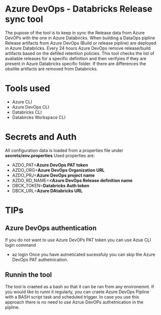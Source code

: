 # Azure DevOps - Databricks Release sync tool

The pupose of the tool is to keep in sync the Release data from Azure DevOPs with the one in Azure Databircks.
When building a DataOps pipline Release artifacts from Azure DevOps (Build or release pipline) are deployed in Azure Databricks. 
Every 24 hours Azure DevOps remove release/build artifacts based on the defiled retention policies.
This tool checks the list of avaliable releases for a specific definition and then verifyies if they are present in Azure Databricks specific folder. If there are differences the obsilite artifacts are removed from Databricks. 

# Tools used
- Azure CLI
- Azure DevOps CLI
- Databricks CLI
- Databircks Workspace CLI

# Secrets and Auth
All configuration data is loaded from a properties file under __secrets/env.properties__
Used properties are:
- AZDO_PAT=__Azure DevOps PAT token__
- AZDO_ORG=__Azure DevOps Organization URL__
- AZDO_PRJ=__Azure DevOps project name__
- AZDO_RD_NAME=__<Azure DevOps Release definition name__
- DBCK_TOKEN=__Databricks Auth token__
- DBCK_URL=__Azure DAtabricks URL__

# TIPs

## Azure DevOps authentication
If you do not want to use Azure DevOPs PAT token you can use Azue CLI login command
- az login
Once you have autneticated sucessfuly you can skip the Azure DevOps PAT authetnication.

## Runnin the tool
The tool is craeted as a bash so that it can be ran from any environemnt.
If you would like to runni it regularly, you can craete Azure DevOps Pipline with a BASH script task and scheduled trigger. In case you use this approach there is no need to use Azrue DevOPs authetnication in the pipline. 
